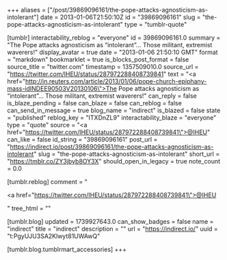 +++
aliases = ["/post/39869096161/the-pope-attacks-agnosticism-as-intolerant"]
date = 2013-01-06T21:50:10Z
id = "39869096161"
slug = "the-pope-attacks-agnosticism-as-intolerant"
type = "tumblr-quote"

[tumblr]
interactability_reblog = "everyone"
id = 39869096161.0
summary = "The Pope attacks agnosticism as “intolerant”… Those militant, extremist waverers!"
display_avatar = true
date = "2013-01-06 21:50:10 GMT"
format = "markdown"
bookmarklet = true
is_blocks_post_format = false
source_title = "twitter.com"
timestamp = 1357509010.0
source_url = "https://twitter.com/IHEU/status/287972288408739841"
text = "<a href=\"http://in.reuters.com/article/2013/01/06/pope-church-epiphany-mass-idINDEE90503V20130106\">The Pope attacks agnosticism as &ldquo;intolerant&rdquo;</a>… Those militant, extremist waverers!"
can_reply = false
is_blaze_pending = false
can_blaze = false
can_reblog = false
can_send_in_message = true
blog_name = "indirect"
is_blazed = false
state = "published"
reblog_key = "ITXDnZL9"
interactability_blaze = "everyone"
type = "quote"
source = "<a href=\"https://twitter.com/IHEU/status/287972288408739841\">@IHEU</a>"
can_like = false
id_string = "39869096161"
post_url = "https://indirect.io/post/39869096161/the-pope-attacks-agnosticism-as-intolerant"
slug = "the-pope-attacks-agnosticism-as-intolerant"
short_url = "https://tmblr.co/ZY3jbyb8OY3X"
should_open_in_legacy = true
note_count = 0.0

[tumblr.reblog]
comment = "<p><a href=\"https://twitter.com/IHEU/status/287972288408739841\">@IHEU</a></p>"
tree_html = ""

[tumblr.blog]
updated = 1739927643.0
can_show_badges = false
name = "indirect"
title = "indirect"
description = ""
url = "https://indirect.io/"
uuid = "t:PgyUJU3SA2Klwyt81UWAwQ"

[tumblr.blog.tumblrmart_accessories]
+++

